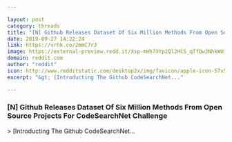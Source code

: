 ```yaml
---

layout: post
category: threads
title: "[N] Github Releases Dataset Of Six Million Methods From Open Source Projects For CodeSearchNet Challenge"
date: 2019-09-27 14:22:24
link: https://vrhk.co/2mmC7rJ
image: https://external-preview.redd.it/Xsp-mHh7XYp2Ql2HCS_qTfQw3NhkWU1sP-Buxq9tacY.jpg?width=1200&height=628.272251309&auto=webp&s=ab0a1ed9fa4c7fd736f78dd130eb5ee5e2d7daa0
domain: reddit.com
author: "reddit"
icon: http://www.redditstatic.com/desktop2x/img/favicon/apple-icon-57x57.png
excerpt: "&gt; [Introducting The Github CodeSearchNet..."

---
```


### [N] Github Releases Dataset Of Six Million Methods From Open Source Projects For CodeSearchNet Challenge

&gt; [Introducting The Github CodeSearchNet...